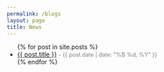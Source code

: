 ```yaml
---
permalink: /blogs
layout: page
title: News
---
```


<ul>
  {% for post in site.posts %}
    <li>
      <a href="{{ post.url }}">{{ post.title }}</a> 
      <span style="font-size: 0.9em; color: gray;"> - {{ post.date | date: "%B %d, %Y" }}</span>
    </li>
  {% endfor %}
</ul>
